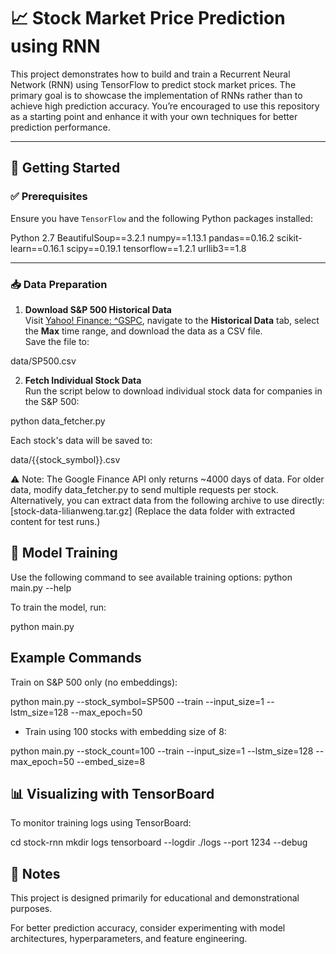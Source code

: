 # 📈 Stock Market Price Prediction using RNN

This project demonstrates how to build and train a Recurrent Neural Network (RNN) using TensorFlow to predict stock market prices. The primary goal is to showcase the implementation of RNNs rather than to achieve high prediction accuracy. You’re encouraged to use this repository as a starting point and enhance it with your own techniques for better prediction performance.

---

## 🚀 Getting Started

### ✅ Prerequisites
Ensure you have `TensorFlow` and the following Python packages installed:

Python 2.7
BeautifulSoup==3.2.1
numpy==1.13.1
pandas==0.16.2
scikit-learn==0.16.1
scipy==0.19.1
tensorflow==1.2.1
urllib3==1.8


---

### 📥 Data Preparation

1. **Download S&P 500 Historical Data**  
   Visit [Yahoo! Finance: ^GSPC](https://finance.yahoo.com/quote/%5EGSPC?p=^GSPC), navigate to the **Historical Data** tab, select the **Max** time range, and download the data as a CSV file.  
   Save the file to:  

data/SP500.csv


2. **Fetch Individual Stock Data**  
Run the script below to download individual stock data for companies in the S&P 500:

python data_fetcher.py

Each stock's data will be saved to:

data/{{stock_symbol}}.csv

⚠️ Note: The Google Finance API only returns ~4000 days of data. For older data, modify data_fetcher.py to send multiple requests per stock.
Alternatively, you can extract data from the following archive to use directly:
[stock-data-lilianweng.tar.gz]
(Replace the data folder with extracted content for test runs.)

## 🧠 Model Training
Use the following command to see available training options:
python main.py --help

To train the model, run:

python main.py

## Example Commands
Train on S&P 500 only (no embeddings):

python main.py --stock_symbol=SP500 --train --input_size=1 --lstm_size=128 --max_epoch=50

- Train using 100 stocks with embedding size of 8:

python main.py --stock_count=100 --train --input_size=1 --lstm_size=128 --max_epoch=50 --embed_size=8

## 📊 Visualizing with TensorBoard
To monitor training logs using TensorBoard:

cd stock-rnn
mkdir logs
tensorboard --logdir ./logs --port 1234 --debug

## 📌 Notes
This project is designed primarily for educational and demonstrational purposes.

For better prediction accuracy, consider experimenting with model architectures, hyperparameters, and feature engineering.